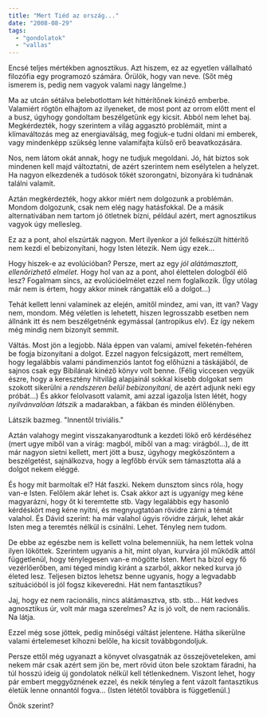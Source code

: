```yaml
---
title: "Mert Tiéd az ország..."
date: "2008-08-29"
tags: 
  - "gondolatok"
  - "vallas"
---
```


Encsé teljes mértékben agnosztikus. Azt hiszem, ez az egyetlen vállalható filozófia egy programozó számára. Örülök, hogy van neve. (Sőt még ismerem is, pedig nem vagyok valami nagy lángelme.)

Ma az utcán sétálva belebotlottam két hittérítőnek kinéző emberbe. Valamiért rögtön elhajtom az ilyeneket, de most pont az orrom előtt ment el a busz, úgyhogy gondoltam beszélgetünk egy kicsit. Abból nem lehet baj. Megkérdezték, hogy szerintem a világ aggasztó problémáit, mint a klímaváltozás meg az energiaválság, meg fogjuk-e tudni oldani mi emberek, vagy mindenképp szükség lenne valamifajta külső erő beavatkozására.

Nos, nem látom okát annak, hogy ne tudjuk megoldani. Jó, hát biztos sok mindenen kell majd változtatni, de azért szerintem nem esélytelen a helyzet. Ha nagyon elkezdenék a tudósok tökét szorongatni, bizonyára ki tudnának találni valamit.

Aztán megkérdezték, hogy akkor miért nem dolgozunk a problémán. Mondom dolgozunk, csak nem elég nagy hatásfokkal. De a másik alternatívában nem tartom jó ötletnek bízni, például azért, mert agnosztikus vagyok úgy mellesleg.

Ez az a pont, ahol elszúrták nagyon. Mert ilyenkor a jól felkészült hittérítő nem kezdi el bebizonyítani, hogy Isten létezik. Nem úgy ezek...

Hogy hiszek-e az evolúcióban? Persze, mert az egy _jól alátámasztott, ellenőrizhető elmélet_. Hogy hol van az a pont, ahol élettelen dologból élő lesz? Fogalmam sincs, az evolúcióelmélet ezzel nem foglalkozik. (Így utólag már nem is értem, hogy akkor minek rángatták elő a dolgot...)

Tehát kellett lenni valaminek az elején, amitől mindez, ami van, itt van? Vagy nem, mondom. Még véletlen is lehetett, hiszen legrosszabb esetben nem állnánk itt és nem beszélgetnénk egymással (antropikus elv). Ez így nekem még mindig nem bizonyít semmit.

Váltás. Most jön a legjobb. Nála éppen van valami, amivel feketén-fehéren be fogja bizonyítani a dolgot. Ezzel nagyon felcsigázott, mert reméltem, hogy legalábbis valami pándimenziós lantot fog előhúzni a táskájából, de sajnos csak egy Bibilának kinéző könyv volt benne. (Félig viccesen vegyük észre, hogy a keresztény hitvilág alapjainál sokkal kisebb dolgokat sem szokott sikerülni a _rendszeren belül bebizonyítani_, de azért adjunk neki egy próbát...) És akkor felolvasott valamit, ami azzal igazolja Isten létét, hogy _nyilvánvalóan látszik_ a madarakban, a fákban és minden élőlényben.

Látszik bazmeg. "Innentől triviális."

Aztán valahogy megint visszakanyarodtunk a kezdeti lökő erő kérdéséhez (mert ugye miből van a virág: magból, miből van a mag: virágból...), de itt már nagyon sietni kellett, mert jött a busz, úgyhogy megköszöntem a beszélgetést, sajnálkozva, hogy a legfőbb érvük sem támasztotta alá a dolgot nekem eléggé.

És hogy mit barmoltak el? Hát faszki. Nekem dunsztom sincs róla, hogy van-e Isten. Felőlem akár lehet is. Csak akkor azt is ugyanígy meg kéne magyarázni, hogy őt ki teremtette stb. Vagy legalábbis egy hasonló kérdéskört meg kéne nyitni, és megnyugtatóan rövidre zárni a témát valahol. És Dávid szerint: ha már valahol úgyis rövidre zárjuk, lehet akár Isten meg a teremtés nélkül is csinálni. Lehet. Tényleg nem tudom.

De ebbe az egészbe nem is kellett volna belemenniük, ha nem lettek volna ilyen lököttek. Szerintem ugyanis a hit, mint olyan, kurvára jól működik attól függetlenül, hogy ténylegesen van-e mögötte Isten. Mert ha bízol egy fő vezérlőerőben, ami téged mindig kiránt a szarból, akkor neked kurva jó életed lesz. Teljesen biztos lehetsz benne ugyanis, hogy a legvadabb szituációból is jól fogsz kikeveredni. Hát nem fantasztikus?

Jaj, hogy ez nem racionális, nincs alátámasztva, stb. stb... Hát kedves agnosztikus úr, volt már maga szerelmes? Az is jó volt, de nem racionális. Na látja.

Ezzel még sose jöttek, pedig minőségi váltást jelentene. Hátha sikerülne valami értelemeset kihozni belőle, ha kicsit továbbgondoljuk.

Persze ettől még ugyanazt a könyvet olvasgatnák az összejöveteleken, ami nekem már csak azért sem jön be, mert rövid úton bele szoktam fáradni, ha túl hosszú ideig új gondolatok nélkül kell tétlenkednem. Viszont lehet, hogy pár embert meggyőznének ezzel, és nekik tényleg a fent vázolt fantasztikus életük lenne onnantól fogva... (Isten lététől továbbra is függetlenül.)

Önök szerint?
